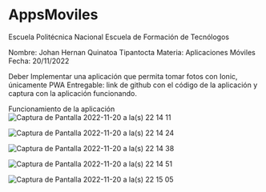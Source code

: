 # AppsMoviles

Escuela Politécnica Nacional
Escuela de Formación de Tecnólogos


Nombre: Johan Hernan Quinatoa Tipantocta
Materia: Aplicaciones Móviles
Fecha: 20/11/2022

Deber
Implementar una aplicación que permita tomar fotos con Ionic, únicamente PWA Entregable: link de github con el código de la aplicación y captura con la aplicación funcionando.

Funcionamiento de la aplicación
![Captura de Pantalla 2022-11-20 a la(s) 22 14 11](https://user-images.githubusercontent.com/66568293/202955494-cb108b90-9f84-4f5e-bea1-517c492ebe0f.png)

![Captura de Pantalla 2022-11-20 a la(s) 22 14 24](https://user-images.githubusercontent.com/66568293/202955519-f70e315f-9e23-4893-9931-5230a8462875.png)

![Captura de Pantalla 2022-11-20 a la(s) 22 14 38](https://user-images.githubusercontent.com/66568293/202955540-dc05dd1c-676c-4bf1-86fb-cc06ee3a10cf.png)

![Captura de Pantalla 2022-11-20 a la(s) 22 14 51](https://user-images.githubusercontent.com/66568293/202955560-8311c7c4-953e-436b-8343-80079d5042d8.png)

![Captura de Pantalla 2022-11-20 a la(s) 22 15 05](https://user-images.githubusercontent.com/66568293/202955583-54ea11f8-dc44-4b24-ad9c-0398b7e57e71.png)
